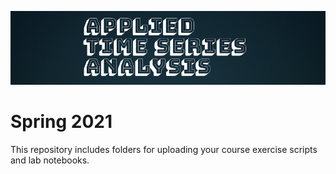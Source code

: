 ![](atsa_logo.png)

# Spring 2021

This repository includes folders for uploading your course exercise scripts and lab notebooks.
